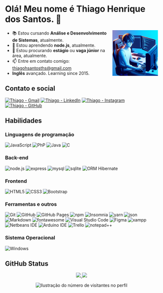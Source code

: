 <h1>Olá! Meu nome é Thiago Henrique dos Santos. 👋</h1>

<img src="AvatarProgramador.jfif" height="150" align="right"/>

- 📚 Estou cursando **Análise e Desenvolvimento de Sistemas**, atualmente.
- 🌱 Estou aprendendo **node.js**, atualmente.
- 🔭 Estou procurando **estágio** ou **vaga júnior** na área, atualmente.
- 📫 Entre em contato comigo: thiagohsantosths@gmail.com
- **Inglês** avançado. Learning since 2015.


## Contato e social

<div style="display: inline-block;">
  <a href="mailto:thiagohsantosths@gmail.com" target="_blank"><img alt="Thiago - Gmail" src="https://img.shields.io/badge/Gmail-D14836?style=for-the-badge&logo=gmail&logoColor=white"></a>
  <a href="https://www.linkedin.com/in/thiago-henrique-santos-478a68220/" target="_blank"><img alt="Thiago - LinkedIn" src="https://img.shields.io/badge/LinkedIn-0077B5?style=for-the-badge&logo=linkedin&logoColor=white"></a>
  <a href="https://www.instagram.com/thiago.hensantos/" target="_blank"><img alt="Thiago - Instagram" src="https://img.shields.io/badge/Instagram-E4405F?style=for-the-badge&logo=instagram&logoColor=white"></a>
  <a href="https://github.com/Thiago-Henrique-Santos" target="_blank"><img alt="Thiago - GitHub" src="https://img.shields.io/badge/GitHub-100000?style=for-the-badge&logo=github&logoColor=white"></a>
</div>

## Habilidades

### Linguagens de programação

<div style="display:inline-block;">
  <img alt="JavaScript" src="https://img.shields.io/badge/JavaScript-323330?style=for-the-badge&logo=javascript&logoColor=F7DF1E">
  <img alt="PhP" src="https://img.shields.io/badge/PHP-777BB4?style=for-the-badge&logo=php&logoColor=white">
  <img alt="Java" src="https://img.shields.io/badge/Java-ED8B00?style=for-the-badge&logo=java&logoColor=white">
  <img alt="C" src="https://img.shields.io/badge/C-00599C?style=for-the-badge&logo=c&logoColor=white">
</div>

### Back-end

<div style="display:inline-block;">
  <img alt="node.js" src="https://img.shields.io/badge/Node.js-43853D?style=for-the-badge&logo=node.js&logoColor=white">
  <img alt="express" src="https://img.shields.io/badge/Express.js-404D59?style=for-the-badge">
  <img alt="mysql" src="https://img.shields.io/badge/MySQL-00000F?style=for-the-badge&logo=mysql&logoColor=white">
  <img alt="sqlite" src="https://img.shields.io/badge/SQLite-07405E?style=for-the-badge&logo=sqlite&logoColor=white">
  <img alt="ORM Hibernate" src="https://img.shields.io/badge/Hibernate-59666C?style=for-the-badge&logo=Hibernate&logoColor=white">
</div>

### Frontend

<div style="display:inline-block;">
  <img alt="HTML5" src="https://img.shields.io/badge/HTML5-E34F26?style=for-the-badge&logo=html5&logoColor=white">
  <img alt="CSS3" src="https://img.shields.io/badge/CSS3-1572B6?style=for-the-badge&logo=css3&logoColor=white">
  <img alt="Bootstrap" src="https://img.shields.io/badge/Bootstrap-563D7C?style=for-the-badge&logo=bootstrap&logoColor=white">
</div>

### Ferramentas e outros

<div style="display:inline-block;">
  <img alt="Git" src="https://img.shields.io/badge/Git-E34F26?style=for-the-badge&logo=git&logoColor=white">
  <img alt="GitHub" src="https://img.shields.io/static/v1?style=for-the-badge&message=GitHub&color=181717&logo=GitHub&logoColor=FFFFFF&label=">
  <img alt="GitHub Pages" src="https://img.shields.io/badge/GitHub%20Pages-222222?style=for-the-badge&logo=GitHub%20Pages&logoColor=white">
  <img alt="npm" src="https://img.shields.io/static/v1?style=for-the-badge&message=npm&color=CB3837&logo=npm&logoColor=FFFFFF&label=">
  <img alt="Insomnia" src="https://img.shields.io/static/v1?style=for-the-badge&message=Insomnia&color=4000BF&logo=Insomnia&logoColor=FFFFFF&label=">
  <img alt="yarn" src="https://img.shields.io/static/v1?style=for-the-badge&message=Yarn&color=2C8EBB&logo=Yarn&logoColor=FFFFFF&label=">
  <img alt="json" src="https://img.shields.io/badge/json-5E5C5C?style=for-the-badge&logo=json&logoColor=white">
  <img alt="Markdown" src="https://img.shields.io/badge/Markdown-000000?style=for-the-badge&logo=markdown&logoColor=white">
  <img alt="fontawesome" src="https://img.shields.io/badge/Font_Awesome-339AF0?style=for-the-badge&logo=fontawesome&logoColor=white">
  <img alt="Visual Studio Code" src="https://img.shields.io/static/v1?style=for-the-badge&message=Visual+Studio+Code&color=007ACC&logo=Visual+Studio+Code&logoColor=FFFFFF&label=">
  <img alt="Figma" src="https://img.shields.io/badge/Figma-F24E1E?style=for-the-badge&logo=figma&logoColor=white">
  <img alt="xampp" src="https://img.shields.io/badge/Xampp-F37623?style=for-the-badge&logo=xampp&logoColor=white">
  <img alt="Netbeans IDE" src="https://img.shields.io/badge/apache%20netbeans-1B6AC6?style=for-the-badge&logo=apache%20netbeans%20IDE&logoColor=white">
  <img alt="Arduino IDE" src="https://img.shields.io/badge/Arduino_IDE-00979D?style=for-the-badge&logo=arduino&logoColor=white">
  <img alt="Trello" src="https://img.shields.io/badge/Trello-0052CC?style=for-the-badge&logo=trello&logoColor=white">
  <img alt="notepad++" src="https://img.shields.io/badge/Notepad++-90E59A.svg?style=for-the-badge&logo=notepad%2B%2B&logoColor=black">
</div>

### Sistema Operacional

<img alt="Windows" src="https://img.shields.io/badge/Windows-017AD7?style=for-the-badge&logo=windows&logoColor=white">


## GitHub Status

<div align="center">
  <a href="https://github.com/Thiago-Henrique-Santos">
    <img height="180cm" src="https://github-readme-stats.vercel.app/api?username=Thiago-Henrique-Santos&theme=blue-green&show_icons=true&include_all_commits=true&count_private=true">
    <img height="180cm" src="https://github-readme-stats.vercel.app/api/top-langs/?username=Thiago-Henrique-Santos&theme=blue-green&layout=compact">
  </a>
</div>

<p align="center">
  <img
    src="https://profile-counter.glitch.me/Thiago-Henrique-Santos/count.svg"
    alt="Ilustração do número de visitantes no perfil"
  />
</p>
